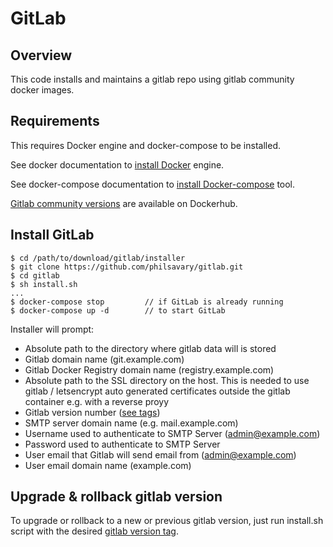 # GitLab

## Overview

This code installs and maintains a gitlab repo using gitlab community docker images.


## Requirements

This requires Docker engine and docker-compose to be installed.

See docker documentation to [install Docker](https://docs.docker.com/install/) engine.

See docker-compose documentation to [install Docker-compose](https://docs.docker.com/compose/install/) tool.

[Gitlab community versions](https://hub.docker.com/r/gitlab/gitlab-ce) are available on Dockerhub.


## Install GitLab


```shell
$ cd /path/to/download/gitlab/installer
$ git clone https://github.com/philsavary/gitlab.git
$ cd gitlab
$ sh install.sh
...
$ docker-compose stop         // if GitLab is already running
$ docker-compose up -d        // to start GitLab

```
Installer will prompt:

* Absolute path to the directory where gitlab data will is stored
* Gitlab domain name (git.example.com)
* Gitlab Docker Registry domain name (registry.example.com)
* Absolute path to the SSL directory on the host. This is needed to use gitlab / letsencrypt auto generated certificates outside the gitlab container e.g. with a reverse proyy
* Gitlab version number ([see tags](https://hub.docker.com/r/gitlab/gitlab-ce))
* SMTP server domain name (e.g. mail.example.com)
* Username used to authenticate to SMTP Server (admin@example.com)
* Password used to authenticate to SMTP Server
* User email that Gitlab will send email from (admin@example.com)
* User email domain name (example.com)


## Upgrade & rollback gitlab version

To upgrade or rollback to a new or previous gitlab version, just run install.sh script with the desired [gitlab version tag](https://hub.docker.com/r/gitlab/gitlab-ce/tags).
